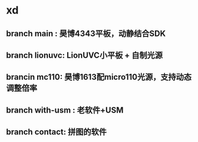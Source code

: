# xd

## branch main : 昊博4343平板，动静结合SDK
## branch lionuvc: LionUVC小平板 + 自制光源
## brancin mc110: 昊博1613配micro110光源，支持动态调整倍率
## branch  with-usm : 老软件+USM
## branch contact: 拼图的软件
